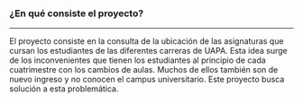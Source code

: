 ### ¿En qué consiste el proyecto?
***
El proyecto consiste en la consulta de la ubicación de las asignaturas que cursan los estudiantes de las diferentes carreras de UAPA. Esta idea surge de los inconvenientes que tienen los estudiantes al principio de cada cuatrimestre con los cambios de aulas. Muchos de ellos también son de nuevo ingreso y no conocen el campus universitario. Este proyecto busca solución a esta problemática.
